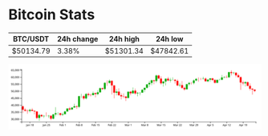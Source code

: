 # Bitcoin Stats

BTC/USDT|24h change|24h high|24h low|
|---|---|---|---|
|$50134.79|3.38%|$51301.34|$47842.61|

<img src="./chart.svg">
